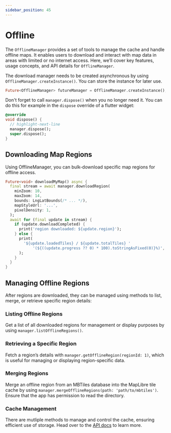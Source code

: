 ```yaml
---
sidebar_position: 45
---
```


# Offline

The `OfflineManager` provides a set of tools to manage the cache and handle
offline maps. It enables users to download and interact with map data in areas
with limited or no internet access. Here, we’ll cover key features, usage
concepts, and API details for `OfflineManager`.

The download manager needs to be created asynchronous by
using `OfflineManager.createInstance()`. You can store the instance for later
use.

```dart
Future<OfflineManager> futureManager = OfflineManager.createInstance();
```

Don't forget to call `manager.dispose()` when you no longer need it. You
can do this for example in the `dispose` override of a flutter widget:

```dart
@override
void dispose() {
  // highlight-next-line
  manager.dispose();
  super.dispose();
}
```

## Downloading Map Regions

Using OfflineManager, you can bulk-download specific map regions for offline
access.

```dart
Future<void> downloadMyMap() async {
  final stream = await manager.downloadRegion(
    minZoom: 10,
    maxZoom: 14,
    bounds: LngLatBounds(/* ... */),
    mapStyleUrl: '...',
    pixelDensity: 1,
  );
  await for (final update in stream) {
    if (update.downloadCompleted) {
      print('region downloaded: ${update.region}');
    } else {
      print(
        '${update.loadedTiles} / ${update.totalTiles} '
            '(${((update.progress ?? 0) * 100).toStringAsFixed(0)}%)',
      );
    }
  }
}
```

## Managing Offline Regions

After regions are downloaded, they can be managed using methods to list, merge,
or retrieve specific region details:

### Listing Offline Regions

Get a list of all downloaded regions for management or display purposes by
using `manager.listOfflineRegions()`.

### Retrieving a Specific Region

Fetch a region’s details with `manager.getOfflineRegion(regionId: 1)`, which is
useful for managing or displaying region-specific data.

### Merging Regions

Merge an offline region from an MBTiles database into the MapLibre tile cache by
using `manager.mergeOfflineRegions(path: 'path/to/mbtiles')`. Ensure that the
app has permission to read the directory.

### Cache Management

There are mutliple methods to manage and control the cache, ensuring efficient
use of storage. Head over to
the [API docs](https://pub.dev/documentation/maplibre/latest/maplibre/OfflineManager-class.html)
to learn more.